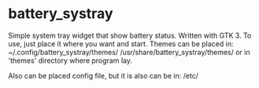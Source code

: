 # battery_systray
Simple system tray widget that show battery status. Written with GTK 3.
To use, just place it where you want and start.
Themes can be placed in:
~/.config/battery_systray/themes/
/usr/share/battery_systray/themes/
or in 'themes' directory where program lay.

Also can be placed config file, but it is also can be in:
/etc/
